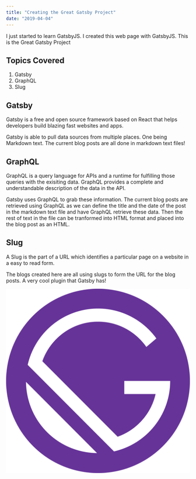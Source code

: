```yaml
---
title: "Creating the Great Gatsby Project"
date: "2019-04-04"
---
```


I just started to learn GatsbyJS. I created this web page with GatsbyJS.
This is the Great Gatsby Project

## Topics Covered

1. Gatsby
2. GraphQL
3. Slug

## Gatsby

Gatsby is a free and open source framework based on React that helps developers build blazing fast websites and apps.

Gatsby is able to pull data sources from multiple places. One being Markdown text. The current blog posts are all done in markdown text files!

## GraphQL

GraphQL is a query language for APIs and a runtime for fulfilling those queries with the exisiting data. GraphQL provides a complete and understandable description of the data in the API. 

Gatsby uses GraphQL to grab these information. The current blog posts are retrieved using GraphQL as we can define the title and the date of the post in the markdown text file and have GraphQL retrieve these data. Then the rest of text in the file can be tranformed into HTML format and placed into the blog post as an HTML.

## Slug

A Slug is the part of a URL which identifies a particular page on a website in a easy to read form. 

The blogs created here are all using slugs to form the URL for the blog posts. A very cool plugin that Gatsby has!

![GatsbyIcon](./../../images/gatsby-icon.png)